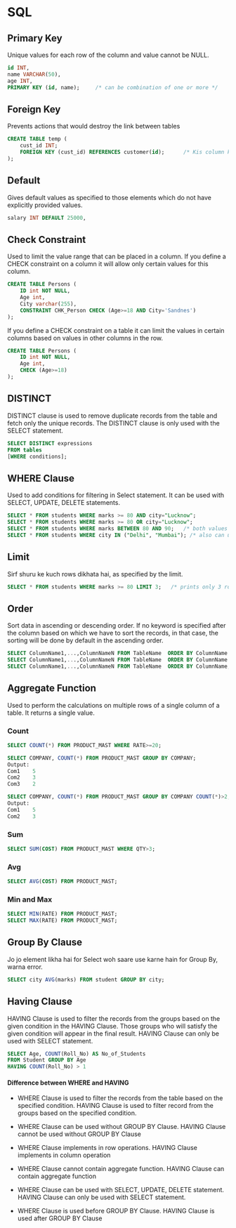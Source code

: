 # SQL


## Primary Key 
Unique values for each row of the column and value cannot be NULL.

```sql
id INT,
name VARCHAR(50),
age INT,
PRIMARY KEY (id, name);     /* can be combination of one or more */
```
## Foreign Key
Prevents actions that would destroy the link between tables
```sql
CREATE TABLE temp (
    cust_id INT;
    FOREIGN KEY (cust_id) REFERENCES customer(id);      /* Kis column ko Foreign key banana chaahte hain, aur kis table ki primary key ko refer karte hue */
);
```

## Default
Gives default values as specified to those elements which do not have explicitly provided values.
```sql
salary INT DEFAULT 25000,
```

## Check Constraint
Used to limit the value range that can be placed in a column. 
If you define a CHECK constraint on a column it will allow only certain values for this column.
```sql
CREATE TABLE Persons (
    ID int NOT NULL,
    Age int,
    City varchar(255),
    CONSTRAINT CHK_Person CHECK (Age>=18 AND City='Sandnes')
);
```
If you define a CHECK constraint on a table it can limit the values in certain columns based on values in other columns in the row.
```sql
CREATE TABLE Persons (
    ID int NOT NULL,
    Age int,
    CHECK (Age>=18)
);
```

## DISTINCT
DISTINCT clause is used to remove duplicate records from the table and fetch only the unique records. The DISTINCT clause is only used with the SELECT statement. 
```sql
SELECT DISTINCT expressions  
FROM tables  
[WHERE conditions];
```

## WHERE Clause
Used to add conditions for filtering in Select statement. It can be used with SELECT, UPDATE, DELETE statements. 
```sql
SELECT * FROM students WHERE marks >= 80 AND city="Lucknow";
SELECT * FROM students WHERE marks >= 80 OR city="Lucknow";
SELECT * FROM students WHERE marks BETWEEN 80 AND 90;   /* both values inclusive */
SELECT * FROM students WHERE city IN ("Delhi", "Mumbai"); /* also can use "NOT IN" */
```

## Limit 
Sirf shuru ke kuch rows dikhata hai, as specified by the limit.
```sql
SELECT * FROM students WHERE marks >= 80 LIMIT 3;   /* prints only 3 rows */
```

## Order
Sort data in ascending or descending order. If no keyword is specified after the column based on which we have to sort the records, in that case, the sorting will be done by default in the ascending order.
```sql
SELECT ColumnName1,...,ColumnNameN FROM TableName  ORDER BY ColumnName ASC; 
SELECT ColumnName1,...,ColumnNameN FROM TableName  ORDER BY ColumnName DESC;  
SELECT ColumnName1,...,ColumnNameN FROM TableName  ORDER BY ColumnName;    /* if not mentioned ASC/DESC default ASC */
```

## Aggregate Function
Used to perform the calculations on multiple rows of a single column of a table. It returns a single value.

### Count
```sql
SELECT COUNT(*) FROM PRODUCT_MAST WHERE RATE>=20; 

SELECT COMPANY, COUNT(*) FROM PRODUCT_MAST GROUP BY COMPANY;  
Output:
Com1    5
Com2    3
Com3    2

SELECT COMPANY, COUNT(*) FROM PRODUCT_MAST GROUP BY COMPANY COUNT(*)>2;   
Output:
Com1    5
Com2    3
```

### Sum
```sql
SELECT SUM(COST) FROM PRODUCT_MAST WHERE QTY>3;  
```
### Avg
```sql
SELECT AVG(COST) FROM PRODUCT_MAST;  
```

### Min and Max
 
```sql
SELECT MIN(RATE) FROM PRODUCT_MAST;  
SELECT MAX(RATE) FROM PRODUCT_MAST;  
```

## Group By Clause
Jo jo element likha hai for Select woh saare use karne hain for Group By, warna error. 
```sql
SELECT city AVG(marks) FROM student GROUP BY city;
```

## Having Clause
HAVING Clause is used to filter the records from the groups based on the given condition in the HAVING Clause. Those groups who will satisfy the given condition will appear in the final result. HAVING Clause can only be used with SELECT statement.

```sql
SELECT Age, COUNT(Roll_No) AS No_of_Students 
FROM Student GROUP BY Age
HAVING COUNT(Roll_No) > 1 
```

#### Difference between WHERE and HAVING
- WHERE Clause is used to filter the records from the table based on the specified condition. HAVING Clause is used to filter record from the groups based on the specified condition.

- WHERE Clause can be used without GROUP BY Clause. HAVING Clause cannot be used without GROUP BY Clause

- WHERE Clause implements in row operations. HAVING Clause implements in column operation

- WHERE Clause cannot contain aggregate function. HAVING Clause can contain aggregate function

- WHERE Clause can be used with SELECT, UPDATE, DELETE statement. HAVING Clause can only be used with SELECT statement.

- WHERE Clause is used before GROUP BY Clause. HAVING Clause is used after GROUP BY Clause